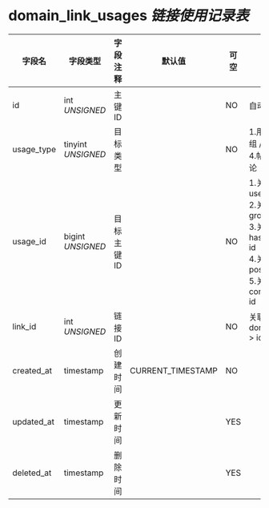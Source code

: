 # domain_link_usages *链接使用记录表*

| 字段名 | 字段类型 | 字段注释 | 默认值 | 可空 | 备注 |
| --- | --- | --- | --- | --- | --- |
| id | int *UNSIGNED* | 主键 ID | | NO | 自动递增 |
| usage_type | tinyint *UNSIGNED* | 目标类型 |  | NO | 1.用户 / 2.小组 / 3.话题 / 4.帖子 / 5.评论 |
| usage_id | bigint *UNSIGNED* | 目标主键 ID |  | NO | 1.关联字段 users > id<br>2.关联字段 groups > id<br>3.关联字段 hashtags > id<br>4.关联字段 posts > id<br>5.关联字段 comments > id |
| link_id | int *UNSIGNED* | 链接 ID |  | NO | 关联字段 domain_links > id |
| created_at | timestamp | 创建时间 | CURRENT_TIMESTAMP | NO |  |
| updated_at | timestamp | 更新时间 |  | YES |  |
| deleted_at | timestamp | 删除时间 |  | YES |  |
